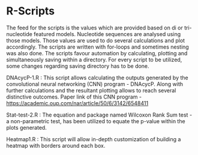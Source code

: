 # R-Scripts
The feed for the scripts is the values which are provided based on di or tri-nucleotide featured models. Nucleotide sequences are analysed using those models. Those values are used to do several calculations and plot accordingly. The scripts are written with for-loops and sometimes nesting was also done. The scripts favour automation by calculating, plotting and simultaneously saving within a directory. For every script to be utilized, some changes regarding saving directory has to be done.

DNAcycP-1.R : This script allows calculating the outputs generated by the convolutional neural networking (CNN) program - DNAcycP. Along with further calculations and the resultant plotting allows to reach several distinctive outcomes. Paper link of this CNN program - https://academic.oup.com/nar/article/50/6/3142/6548411

Stat-test-2.R : The equation and package named Wilcoxon Rank Sum test - a non-parametric test, has been utilized to equate the p-value within the plots generated.

Heatmap1.R : This script will allow in-depth customization of building a heatmap with borders around each box.
